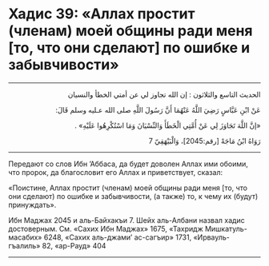 <h1 class="hadith-header">Хадис 39: «Аллах простит (членам) моей общины ради меня [то, что они сделают] по ошибке и забывчивости» </h1>

<hr>

<p class="arabic-text" dir="rtl">
الحديث التاسع والثلاثون :
إن الله تجاوز لي عن أمتي الخطأ والنسيان
</p>

<p class="arabic-text" dir="rtl">
عَنْ ابْنِ عَبَّاسٍ رَضِيَ اللَّهُ عَنْهُمَا أَنَّ رَسُولَ اللَّهِ صلى الله عـليه وسلم قَالَ: 
</p>

<p class="arabic-text" dir="rtl">
«إنَّ اللَّهَ تَجَاوَزَ لِي عَنْ أُمَّتِي الْخَطَأَ وَالنِّسْيَانَ وَمَا اسْتُكْرِهُوا عَلَيْهِ» . 
</p>

<p class="arabic-subtext" dir="rtl">
رَوَاهُ ابْنُ مَاجَهْ [رقم:2045]، وَالْبَيْهَقِيّ 7 
</p>

<hr>

<p class="russian-text">
Передают со слов Ибн ’Аббаса, да будет доволен Аллах ими обоими, что пророк, да благословит его Аллах и приветствует, сказал: 
</p>

<p class="russian-text">
«Поистине, Аллах простит (членам) моей общины ради меня [то, что они сделают) по ошибке и забывчивости, (а также) то, к чему их (будут) принуждать».
</p>

<p class="russian-subtext">
Ибн Маджах 2045 и аль-Байхакъи 7. Шейх аль-Албани назвал хадис достоверным. См. «Сахих Ибн Маджах» 1675, «Тахридж Мишкатуль-масабих» 6248, «Сахих аль-джами’ ас-сагъир» 1731, «Ирвауль-гъалиль» 82, «ар-Рауд» 404
</p>

<hr class="endline">
